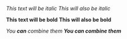 *This text will be italic*
_This will also be italic_

**This text will be bold**
__This will also be bold__

_You **can** combine them_
**_You can combine them_**
